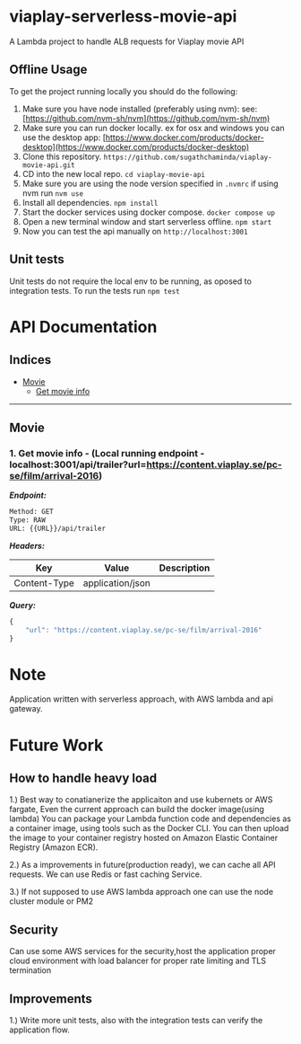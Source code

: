 # viaplay-serverless-movie-api

A Lambda project to handle ALB requests for Viaplay movie API

## Offline Usage

To get the project running locally you should do the following:

1. Make sure you have node installed (preferably using nvm): see: [https://github.com/nvm-sh/nvm](https://github.com/nvm-sh/nvm)
2. Make sure you can run docker locally. ex for osx and windows you can use the desktop app: [https://www.docker.com/products/docker-desktop](https://www.docker.com/products/docker-desktop)
3. Clone this repository. `https://github.com/sugathchaminda/viaplay-movie-api.git`
4. CD into the new local repo. `cd viaplay-movie-api`
5. Make sure you are using the node version specified in `.nvmrc` if using nvm run `nvm use`
6. Install all dependencies. `npm install`
7. Start the docker services using docker compose. `docker compose up`
8. Open a new terminal window and start serverless offline. `npm start`
9. Now you can test the api manually on `http://localhost:3001`

## Unit tests

Unit tests do not require the local env to be running, as oposed to integration tests. To run the tests run `npm test`

# API Documentation

## Indices
* [Movie](#post)
  * [Get movie info](#1-get-movie-info)

--------

## Movie
### 1. Get movie info - (Local running endpoint - localhost:3001/api/trailer?url=https://content.viaplay.se/pc-se/film/arrival-2016)


***Endpoint:***

```bash
Method: GET
Type: RAW
URL: {{URL}}/api/trailer
```


***Headers:***

| Key | Value | Description |
| --- | ------|-------------|
| Content-Type | application/json |  |


***Query:***

```js        
{
	"url": "https://content.viaplay.se/pc-se/film/arrival-2016"
}

```
# Note
Application written with serverless approach, with AWS lambda and api gateway. 

# Future Work
## How to handle heavy load

1.) Best way to conatianerize the applicaiton and use kubernets or AWS fargate, Even the current approach can build the docker image(using lambda)
You can package your Lambda function code and dependencies as a container image, using tools such as the Docker CLI. You can then upload the image to your container registry hosted on Amazon Elastic Container Registry (Amazon ECR).

2.) As a improvements in future(production ready), we can cache all API requests. We can use Redis or fast caching Service.

3.) If not supposed to use AWS lambda approach one can use the node cluster module or PM2

## Security
Can use some AWS services for the security,host the application proper cloud environment with load balancer for proper rate limiting and TLS termination

## Improvements
1.) Write more unit tests, also with the integration tests can verify the application flow.